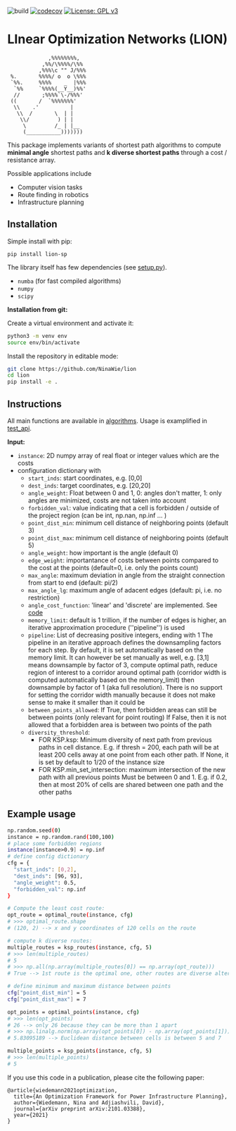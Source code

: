 ![build](https://github.com/NinaWie/lion/workflows/build/badge.svg)
[![codecov](https://codecov.io/gh/NinaWie/lion/branch/master/graph/badge.svg?token=e9c953ec-6da4-4729-8dfa-636c8638e6df)](https://codecov.io/gh/NinaWie/lion)
[![License: GPL v3](https://img.shields.io/badge/License-GPLv3-blue.svg)](https://www.gnu.org/licenses/gpl-3.0)

# LInear Optimization Networks (LION)


    
                 ,%%%%%%%%,
               ,%%/\%%%%/\%%
              ,%%%\c "" J/%%%
     %.       %%%%/ o  o \%%%
     `%%.     %%%%    _  |%%%
      `%%     `%%%%(__Y__)%%'
      //       ;%%%%`\-/%%%'
     ((       /  `%%%%%%%'
      \\    .'          |
       \\  /       \  | |
        \\/         ) | |
         \         /_ | |__
         (___________)))))))
    

This package implements variants of shortest path algorithms to compute **minimal angle** shortest paths and **k diverse shortest paths** through a cost / resistance array.

Possible applications include 
* Computer vision tasks
* Route finding in robotics
* Infrastructure planning

## Installation

Simple install with pip:
```
pip install lion-sp
```

The library itself has few dependencies (see [setup.py](setup.py)). 
* `numba` (for fast compiled algorithms)
* `numpy`
* `scipy`


**Installation from git:**

Create a virtual environment and activate it:

```sh
python3 -m venv env
source env/bin/activate
```

Install the repository in editable mode:

```sh
git clone https://github.com/NinaWie/lion
cd lion
pip install -e .
```

## Instructions

All main functions are available in [algorithms](lion/algorithms.py). Usage is examplified in [test_api](lion/tests/test_api.py).

**Input:** 

* `instance`: 2D numpy array of real float or integer values which are the costs
* configuration dictionary with 
  * `start_inds`: start coordinates, e.g. [0,0]
  * `dest_inds`: target coordinates, e.g. [20,20]
  * `angle_weight`: Float between 0 and 1, 0: angles don't matter, 1: only angles are minimized, costs are not taken into account
  * `forbidden_val`: value indicating that a cell is forbidden / outside of the project region (can be int, np.nan, np.inf ... )
  * `point_dist_min`: minimum cell distance of neighboring points (default 3)
  * `point_dist_max`: minimum cell distance of neighboring points (default 5)
  * `angle_weight`: how important is the angle (default 0)
  * `edge_weight`: importantance of costs between points compared to the cost at the points (default=0, i.e. only the points count)
  * `max_angle`: maximum deviation in angle from the straight connection from start to end (default: pi/2)
  * `max_angle_lg`: maximum angle of adacent edges (default: pi, i.e. no restriction)
  * `angle_cost_function`: 'linear' and 'discrete' are implemented. See [code](lion/utils/general.py)
  * `memory_limit`: default is 1 trillion, if the number of edges is higher, an iterative approximation procedure (''pipeline'') is used
  * `pipeline`: List of decreasing positive integers, ending with 1
            The pipeline in an iterative approach defines the downsampling
            factors for each step. By default, it is set automatically based on
            the memory limit. It can however be set manually as well, e.g.
            [3,1] means downsample by factor of 3, compute optimal
            path, reduce region of interest to a corridor around
            optimal path (corridor width is computed automatically based on the
            memory_limit) then downsample by factor of 1 (aka full resolution).
            There is no support for setting the corridor width manually because
            it does not make sense to make it smaller than it could be
  * `between_points_allowed`: If True, then forbidden areas can still be between points (only relevant for point routing)
            If False, then it is not allowed that a forbidden area is between two points of the path
  * `diversity_threshold`:
    * FOR KSP.ksp:
            Minimum diversity of next path from previous paths in cell
            distance. E.g. if thresh = 200, each path will be at least 200
            cells away at one point from each other path.
            If None, it is set by default to 1/20 of the instance size
    * FOR KSP.min_set_intersection:
            maximum intersection of the new path with all previous points
            Must be between 0 and 1. E.g. if 0.2, then at most 20% of cells
            are shared between one path and the other paths

## Example usage

```sh
np.random.seed(0)
instance = np.random.rand(100,100)
# place some forbidden regions
instance[instance>0.9] = np.inf
# define config dictionary
cfg = {
  "start_inds": [0,2],
  "dest_inds": [96, 93],
  "angle_weight": 0.5,
  "forbidden_val": np.inf
}

# Compute the least cost route:
opt_route = optimal_route(instance, cfg)
# >>> optimal_route.shape
# (120, 2) --> x and y coordinates of 120 cells on the route

# compute k diverse routes:
multiple_routes = ksp_routes(instance, cfg, 5)
# >>> len(multiple_routes)
# 5
# >>> np.all(np.array(multiple_routes[0]) == np.array(opt_route)))
# True --> 1st route is the optimal one, other routes are diverse alternatives 

# define minimum and maximum distance between points
cfg["point_dist_min"] = 5
cfg["point_dist_max"] = 7

opt_points = optimal_points(instance, cfg)
# >>> len(opt_points)
# 26 --> only 26 because they can be more than 1 apart
# >>> np.linalg.norm(np.array(opt_points[0]) - np.array(opt_points[1]))
# 5.83095189 --> Euclidean distance between cells is between 5 and 7

multiple_points = ksp_points(instance, cfg, 5)
# >>> len(multiple_points)
# 5
```

If you use this code in a publication, please cite the following paper:
```
@article{wiedemann2021optimization,
  title={An Optimization Framework for Power Infrastructure Planning},
  author={Wiedemann, Nina and Adjiashvili, David},
  journal={arXiv preprint arXiv:2101.03388},
  year={2021}
}
```
